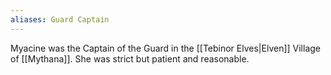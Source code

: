 ```yaml
---
aliases: Guard Captain
---
```

Myacine was the Captain of the Guard in the [[Tebinor Elves|Elven]] Village of [[Mythana]]. She was strict but patient and reasonable.